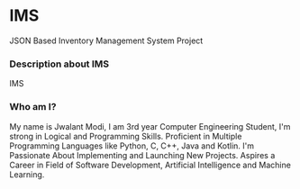 # IMS
JSON Based Inventory Management System Project

### Description about IMS
IMS

### Who am I?
My name is Jwalant Modi, I am 3rd year Computer Engineering Student, I'm strong in Logical and Programming Skills. Proficient in Multiple Programming Languages like Python, C, C++, Java and Kotlin. I'm Passionate About Implementing and Launching New Projects. Aspires a Career in Field of Software Development, Artificial Intelligence and Machine Learning.
